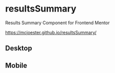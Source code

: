# resultsSummary
Results Summary Component for Frontend Mentor

https://mcjoester.github.io/resultsSummary/

## Desktop

## Mobile

